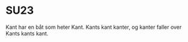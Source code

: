 SU23
==

Kant har en båt som heter Kant. Kants kant kanter, og kanter faller over Kants kants kant.

